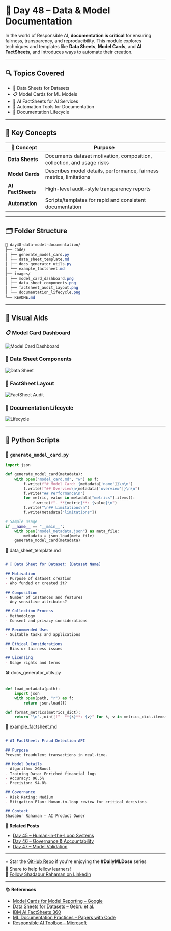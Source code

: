# 📘 Day 48 – Data & Model Documentation

In the world of Responsible AI, **documentation is critical** for ensuring fairness, transparency, and reproducibility. This module explores techniques and templates like **Data Sheets**, **Model Cards**, and **AI FactSheets**, and introduces ways to automate their creation.

---

## 🔍 Topics Covered

- 📄 Data Sheets for Datasets  
- 📋 Model Cards for ML Models  
- 🧾 AI FactSheets for AI Services  
- 🧠 Automation Tools for Documentation  
- 🔁 Documentation Lifecycle

---

## 🧠 Key Concepts

| 📌 Concept          | Purpose                                                                 |
|---------------------|-------------------------------------------------------------------------|
| **Data Sheets**     | Documents dataset motivation, composition, collection, and usage risks |
| **Model Cards**     | Describes model details, performance, fairness metrics, limitations    |
| **AI FactSheets**   | High-level audit-style transparency reports                             |
| **Automation**      | Scripts/templates for rapid and consistent documentation               |

---

## 🗂️ Folder Structure
```css
📁 day48-data-model-documentation/
├── code/
│ ├── generate_model_card.py
│ ├── data_sheet_template.md
│ ├── docs_generator_utils.py
│ └── example_factsheet.md
├── images/
│ ├── model_card_dashboard.png
│ ├── data_sheet_components.png
│ ├── factsheet_audit_layout.png
│ └── documentation_lifecycle.png
└── README.md
```

---

## 🧩 Visual Aids

### 📋 Model Card Dashboard  
![Model Card Dashboard](images/model_card_dashboard.png)

### 📄 Data Sheet Components  
![Data Sheet](images/data_sheet_components.png)

### 🧾 FactSheet Layout  
![FactSheet Audit](images/factsheet_audit_layout.png)

### 🔁 Documentation Lifecycle  
![Lifecycle](images/documentation_lifecycle.png)

---

## 🧪 Python Scripts

### 🔧 `generate_model_card.py`

```python
import json

def generate_model_card(metadata):
    with open("model_card.md", "w") as f:
        f.write(f"# Model Card: {metadata['name']}\n\n")
        f.write(f"## Overview\n{metadata['overview']}\n\n")
        f.write("## Performance\n")
        for metric, value in metadata["metrics"].items():
            f.write(f"- **{metric}**: {value}\n")
        f.write("\n## Limitations\n")
        f.write(metadata["limitations"])

# Sample usage
if __name__ == "__main__":
    with open("model_metadata.json") as meta_file:
        metadata = json.load(meta_file)
    generate_model_card(metadata)
```
📝 data_sheet_template.md
```markdown
 
# 📄 Data Sheet for Dataset: [Dataset Name]

## Motivation
- Purpose of dataset creation
- Who funded or created it?

## Composition
- Number of instances and features
- Any sensitive attributes?

## Collection Process
- Methodology
- Consent and privacy considerations

## Recommended Uses
- Suitable tasks and applications

## Ethical Considerations
- Bias or fairness issues

## Licensing
- Usage rights and terms
```
🛠️ docs_generator_utils.py
```python
 
def load_metadata(path):
    import json
    with open(path, "r") as f:
        return json.load(f)

def format_metrics(metrics_dict):
    return "\n".join([f"- **{k}**: {v}" for k, v in metrics_dict.items()])
```
🧾 example_factsheet.md
```markdown
 
# AI FactSheet: Fraud Detection API

## Purpose
Prevent fraudulent transactions in real-time.

## Model Details
- Algorithm: XGBoost
- Training Data: Enriched financial logs
- Accuracy: 96.5%
- Precision: 94.8%

## Governance
- Risk Rating: Medium
- Mitigation Plan: Human-in-loop review for critical decisions

## Contact
Shadabur Rahaman – AI Product Owner
```

🔗 **Related Posts**
- [Day 45 – Human-in-the-Loop Systems](https://github.com/Shadabur-Rahaman/Daily-ML-Dose/tree/main/day45-human-in-the-loop)
- [Day 46 – Governance & Accountability](https://github.com/Shadabur-Rahaman/Daily-ML-Dose/tree/main/day46-governance-accountability)
- [Day 47 – Model Validation](https://github.com/Shadabur-Rahaman/Daily-ML-Dose/tree/main/day47-model-validation)

---

⭐ Star the [GitHub Repo](https://github.com/Shadabur-Rahaman/Daily-ML-Dose) if you're enjoying the **#DailyMLDose** series  
🔁 Share to help fellow learners!  
🔗 [Follow Shadabur Rahaman on LinkedIn](https://www.linkedin.com/in/shadabur-rahaman-1b5703249)

---

📚 **References**
- [Model Cards for Model Reporting – Google](https://arxiv.org/abs/1810.03993)
- [Data Sheets for Datasets – Gebru et al.](https://arxiv.org/abs/1803.09010)
- [IBM AI FactSheets 360](https://aifs360.mybluemix.net/)
- [ML Documentation Practices – Papers with Code](https://paperswithcode.com/about)
- [Responsible AI Toolbox – Microsoft](https://github.com/microsoft/responsible-ai-toolbox)
